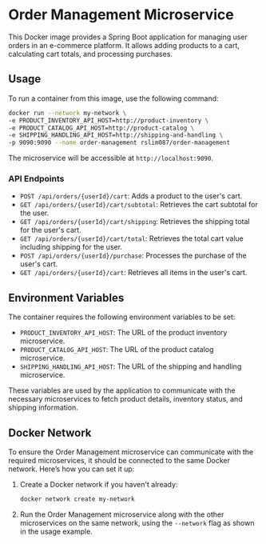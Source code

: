 # Order Management Microservice

This Docker image provides a Spring Boot application for managing user orders in an e-commerce platform. It allows adding products to a cart, calculating cart totals, and processing purchases.

## Usage

To run a container from this image, use the following command:

```bash
docker run --network my-network \
-e PRODUCT_INVENTORY_API_HOST=http://product-inventory \
-e PRODUCT_CATALOG_API_HOST=http://product-catalog \
-e SHIPPING_HANDLING_API_HOST=http://shipping-and-handling \
-p 9090:9090 --name order-management rslim087/order-management
```

The microservice will be accessible at `http://localhost:9090`.

### API Endpoints

- `POST /api/orders/{userId}/cart`: Adds a product to the user's cart.
- `GET /api/orders/{userId}/cart/subtotal`: Retrieves the cart subtotal for the user.
- `GET /api/orders/{userId}/cart/shipping`: Retrieves the shipping total for the user's cart.
- `GET /api/orders/{userId}/cart/total`: Retrieves the total cart value including shipping for the user.
- `POST /api/orders/{userId}/purchase`: Processes the purchase of the user's cart.
- `GET /api/orders/{userId}/cart`: Retrieves all items in the user's cart.

## Environment Variables

The container requires the following environment variables to be set:

- `PRODUCT_INVENTORY_API_HOST`: The URL of the product inventory microservice.
- `PRODUCT_CATALOG_API_HOST`: The URL of the product catalog microservice.
- `SHIPPING_HANDLING_API_HOST`: The URL of the shipping and handling microservice.

These variables are used by the application to communicate with the necessary microservices to fetch product details, inventory status, and shipping information.

## Docker Network

To ensure the Order Management microservice can communicate with the required microservices, it should be connected to the same Docker network. Here’s how you can set it up:

1. Create a Docker network if you haven't already:
   ```bash
   docker network create my-network
   ```

2. Run the Order Management microservice along with the other microservices on the same network, using the `--network` flag as shown in the usage example.